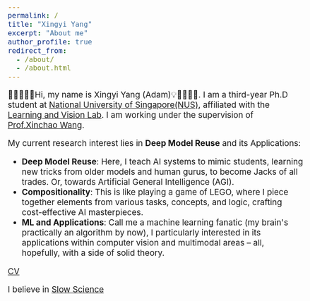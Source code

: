 ```yaml
---
permalink: /
title: "Xingyi Yang"
excerpt: "About me"
author_profile: true
redirect_from: 
  - /about/
  - /about.html
---
```


<style type="text/css">
  body{
  font-size: 14pt;
}
</style>

 🚀👨‍💻🥁💡Hi, my name is Xingyi Yang (Adam)💡🥁👨‍💻🚀. I am a third-year Ph.D student at [National University of Singapore(NUS)](https://www.nus.edu.sg/), affiliated with the [Learning and Vision Lab](http://www.lv-nus.org). I am working under the supervision of [Prof.Xinchao Wang](https://www.eng.nus.edu.sg/ece/staff/wang-xinchao/). 

My current research interest lies in **Deep Model Reuse** and its Applications:
- **Deep Model Reuse**: Here, I teach AI systems to mimic students, learning new tricks from older models and human gurus, to become Jacks of all trades. Or, towards Artificial General Intelligence (AGI).
- **Compositionality**: This is like playing a game of LEGO, where I piece together elements from various tasks, concepts, and logic, crafting cost-effective AI masterpieces.
- **ML and Applications**: Call me a machine learning fanatic (my brain's practically an algorithm by now), I particularly interested in its applications within computer vision and multimodal areas – all, hopefully, with a side of solid theory. 

<!-- My work centers on generative models (especially diffusion-based), representation learning, trustworthy learning (emphasizing interpretability and robustness), and graph learning. -->
<!-- - Efficiency, that empowers the AI learn with minimum computation and data requirement.  -->
<!-- - Data Efficency. Focus on self-supervised & semi-supervised & weak-supervised learning or learning with synthesized data. -->

[CV](http://adamdad.github.io/files/Resume_Xingyi_Yang_202305715.pdf)

I believe in [Slow Science](http://slow-science.org/)

